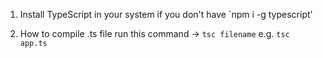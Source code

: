 1. Install TypeScript in your system if you don't have
   `npm i -g typescript'

2. How to compile .ts file
   run this command -> `tsc filename`   e.g. `tsc app.ts`   
